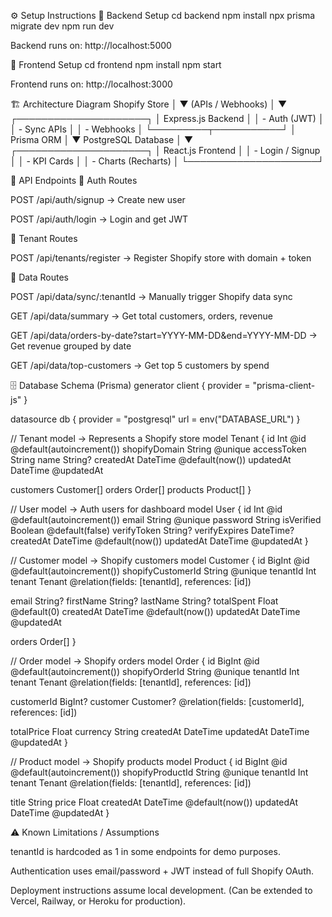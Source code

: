⚙️ Setup Instructions
🔹 Backend Setup
cd backend
npm install
npx prisma migrate dev
npm run dev


Backend runs on: http://localhost:5000

🔹 Frontend Setup
cd frontend
npm install
npm start


Frontend runs on: http://localhost:3000

🏗 Architecture Diagram
     Shopify Store
         │
         ▼
   (APIs / Webhooks)
         │
         ▼
 ┌─────────────────────┐
 │  Express.js Backend │
 │  - Auth (JWT)       │
 │  - Sync APIs        │
 │  - Webhooks         │
 └─────────┬───────────┘
           │
      Prisma ORM
           │
           ▼
   PostgreSQL Database
           │
           ▼
 ┌─────────────────────┐
 │ React.js Frontend   │
 │ - Login / Signup    │
 │ - KPI Cards         │
 │ - Charts (Recharts) │
 └─────────────────────┘

📌 API Endpoints
🔹 Auth Routes

POST /api/auth/signup → Create new user

POST /api/auth/login → Login and get JWT

🔹 Tenant Routes

POST /api/tenants/register → Register Shopify store with domain + token

🔹 Data Routes

POST /api/data/sync/:tenantId → Manually trigger Shopify data sync

GET /api/data/summary → Get total customers, orders, revenue

GET /api/data/orders-by-date?start=YYYY-MM-DD&end=YYYY-MM-DD → Get revenue grouped by date

GET /api/data/top-customers → Get top 5 customers by spend

🗄 Database Schema (Prisma)
generator client {
  provider = "prisma-client-js"
}

datasource db {
  provider = "postgresql"
  url      = env("DATABASE_URL")
}

// Tenant model → Represents a Shopify store
model Tenant {
  id            Int       @id @default(autoincrement())
  shopifyDomain String    @unique
  accessToken   String
  name          String?
  createdAt     DateTime  @default(now())
  updatedAt     DateTime  @updatedAt

  customers     Customer[]
  orders        Order[]
  products      Product[]
}

// User model → Auth users for dashboard
model User {
  id            Int       @id @default(autoincrement())
  email         String    @unique
  password      String
  isVerified    Boolean   @default(false)
  verifyToken   String?
  verifyExpires DateTime?
  createdAt     DateTime  @default(now())
  updatedAt     DateTime  @updatedAt
}

// Customer model → Shopify customers
model Customer {
  id               BigInt    @id @default(autoincrement())
  shopifyCustomerId String   @unique
  tenantId         Int
  tenant           Tenant    @relation(fields: [tenantId], references: [id])

  email            String?
  firstName        String?
  lastName         String?
  totalSpent       Float     @default(0)
  createdAt        DateTime  @default(now())
  updatedAt        DateTime  @updatedAt

  orders           Order[]
}

// Order model → Shopify orders
model Order {
  id               BigInt    @id @default(autoincrement())
  shopifyOrderId   String    @unique
  tenantId         Int
  tenant           Tenant    @relation(fields: [tenantId], references: [id])

  customerId       BigInt?
  customer         Customer? @relation(fields: [customerId], references: [id])

  totalPrice       Float
  currency         String
  createdAt        DateTime
  updatedAt        DateTime  @updatedAt
}

// Product model → Shopify products
model Product {
  id               BigInt    @id @default(autoincrement())
  shopifyProductId String    @unique
  tenantId         Int
  tenant           Tenant    @relation(fields: [tenantId], references: [id])

  title            String
  price            Float
  createdAt        DateTime  @default(now())
  updatedAt        DateTime  @updatedAt
}

⚠️ Known Limitations / Assumptions

tenantId is hardcoded as 1 in some endpoints for demo purposes.

Authentication uses email/password + JWT instead of full Shopify OAuth.

Deployment instructions assume local development.
(Can be extended to Vercel, Railway, or Heroku for production).
